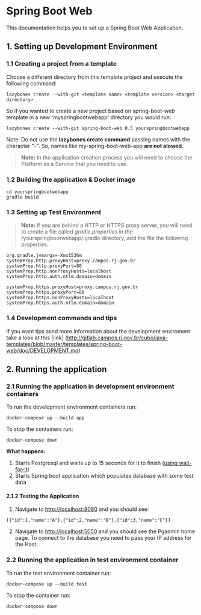 # Spring Boot Web

This documentation helps you to set up a Spring Boot Web Application.

## 1. Setting up Development Environment

### 1.1 Creating a project from a template

Choose a different directory from this template project and execute the following command:

```
lazybones create --with-git <template name> <template version> <target directory>
```

So if you wanted to create a new project based on spring-boot-web template in a new 'myspringbootwebapp' directory you would run:

```
lazybones create --with-git spring-boot-web 0.5 yourspringbootwebapp
```

Note: Do not use the **lazybones create command** passing names with the character "-". So, names like my-spring-boot-web-app **are not alowed**.

> **Note:** 
In the application creation process you will need to choose the Platform as a Service that you need to use.
> 

### 1.2 Building the application & Docker image

```
cd yourspringbootwebapp
gradle build
```

### 1.3 Setting up Test Environment

> **Note:** 
If you are behind a HTTP or HTTPS proxy server, you will need to create a file called _gradle.properties_ in the /yourspringbootwebapp/.gradle directory, add the file the following properties:
>

```
org.gradle.jvmargs=-Xmx1536m
systemProp.http.proxyHost=proxy.campos.rj.gov.br
systemProp.http.proxyPort=80
systemProp.http.nonProxyHosts=localhost
systemProp.http.auth.ntlm.domain=domain

systemProp.https.proxyHost=proxy.campos.rj.gov.br
systemProp.https.proxyPort=80
systemProp.https.nonProxyHosts=localhost
systemProp.https.auth.ntlm.domain=domain

```

### 1.4 Development commands and tips

If you want tips asnd more information about the development enviroment take a look at this [link]
(http://gitlab.campos.rj.gov.br/cubo/java-templates/blob/master/templates/spring-boot-web/doc/DEVELOPMENT.md)

## 2. Running the application

### 2.1 Running the application in development environment containers

To run the development environment containers run:

```
docker-compose up --build app
```

To stop the containers run:

```
docker-compose down
```

**What happens:**

1. Starts Postgresql and waits up to 15 seconds for it to finish ([using wait-for-it](https://github.com/vishnubob/wait-for-it))
2. Starts Spring boot application which populates database with some test data

#### 2.1.2 Testing the Application

1. Navigate to <http://localhost:8080> and you should see:

```
[{"id":1,"name":"A"},{"id":2,"name":"B"},{"id":3,"name":"C"}]
```

2. Navigate to <http://localhost:5050> and you should see the Pgadmin home page. To connect to the database you need to pass your IP address for the Host.

### 2.2 Running the application in test environment container

To run the test environment container run:

```
docker-compose up --build test
```

To stop the container run:

```
docker-compose down
```